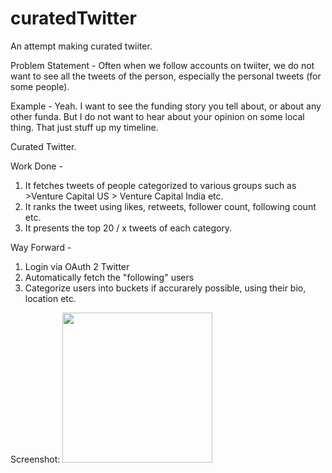 # curatedTwitter

An attempt making curated twiiter. 

Problem Statement - Often when we follow accounts on twiiter, we do not want to see all the tweets of the person, especially the personal tweets (for some people). 

Example - Yeah. I want to see the funding story you tell about, or about any other funda. But I do not want to hear about your opinion on some local thing. That just stuff up my timeline.

Curated Twitter.

Work Done - 
1. It fetches tweets of people categorized to various groups such as >Venture Capital US > Venture Capital India etc.
2. It ranks the tweet using likes, retweets, follower count, following count etc.
3. It presents the top 20 / x tweets of each category.

Way Forward - 
1. Login via OAuth 2 Twitter 
2. Automatically fetch the "following" users
3. Categorize users into buckets if accurarely possible, using their bio, location etc.

Screenshot:
<img src="https://github.com/nineteen94/curatedTwitter/main/screenshot.JPG" width="240">
